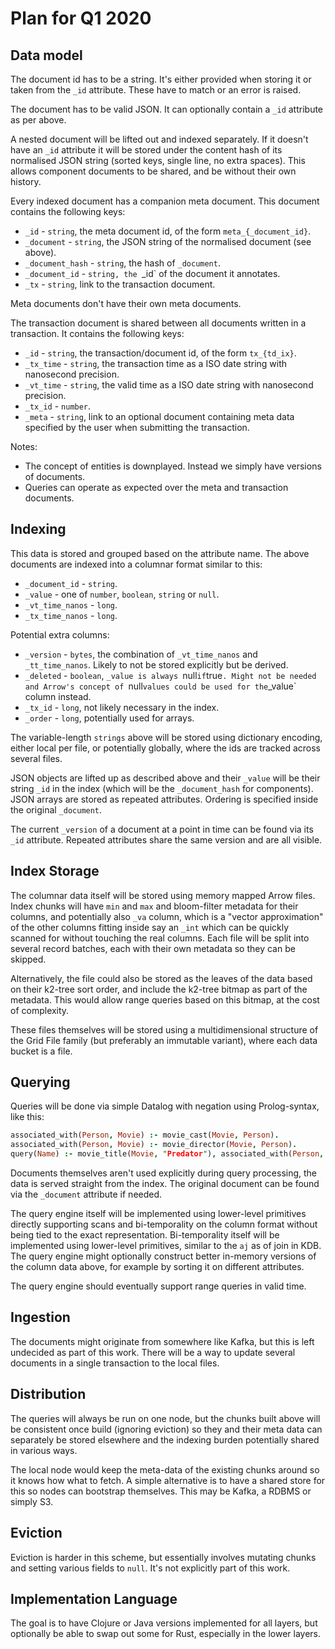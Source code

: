 # Plan for Q1 2020

## Data model

The document id has to be a string. It's either provided when storing
it or taken from the `_id` attribute. These have to match or an error
is raised.

The document has to be valid JSON. It can optionally contain a `_id`
attribute as per above.

A nested document will be lifted out and indexed separately. If it
doesn't have an `_id` attribute it will be stored under the content
hash of its normalised JSON string (sorted keys, single line, no extra
spaces). This allows component documents to be shared, and be without
their own history.

Every indexed document has a companion meta document. This document
contains the following keys:

* `_id` - `string`, the meta document id, of the form
  `meta_{_document_id}`.
* `_document` - `string`, the JSON string of the normalised document
  (see above).
* `_document_hash` - `string`, the hash of `_document`.
* `_document_id` - `string, the `_id` of the document it annotates.
* `_tx` - `string`, link to the transaction document.

Meta documents don't have their own meta documents.

The transaction document is shared between all documents written in a
transaction. It contains the following keys:

* `_id` - `string`, the transaction/document id, of the form `tx_{td_ix}`.
* `_tx_time` - `string`, the transaction time as a ISO date string with nanosecond precision.
* `_vt_time` - `string`, the valid time as a ISO date string with nanosecond precision.
* `_tx_id` - `number`.
* `_meta` - `string`, link to an optional document containing meta
  data specified by the user when submitting the transaction.

Notes:
* The concept of entities is downplayed. Instead we simply have
  versions of documents.
* Queries can operate as expected over the meta and transaction
  documents.

## Indexing

This data is stored and grouped based on the attribute name. The above
documents are indexed into a columnar format similar to this:

* `_document_id` - `string`.
* `_value` - one of `number`, `boolean`, `string` or `null`.
* `_vt_time_nanos` - `long`.
* `_tx_time_nanos` - `long`.

Potential extra columns:

* `_version` - `bytes`, the combination of `_vt_time_nanos` and
`_tt_time_nanos`. Likely to not be stored explicitly but be derived.
* `_deleted` - `boolean`, `_value is always `null` if `true`. Might
  not be needed and Arrow's concept of `null` values could be used for
  the `_value` column instead.
* `_tx_id` - `long`, not likely necessary in the index.
* `_order` - `long`, potentially used for arrays.

The variable-length `strings` above will be stored using dictionary
encoding, either local per file, or potentially globally, where the
ids are tracked across several files.

JSON objects are lifted up as described above and their `_value` will
be their string `_id` in the index (which will be the `_document_hash`
for components). JSON arrays are stored as repeated
attributes. Ordering is specified inside the original `_document`.

The current `_version` of a document at a point in time can be found
via its `_id` attribute. Repeated attributes share the same version
and are all visible.

## Index Storage

The columnar data itself will be stored using memory mapped Arrow
files. Index chunks will have `min` and `max` and bloom-filter
metadata for their columns, and potentially also `_va` column, which
is a "vector approximation" of the other columns fitting inside say an
`_int` which can be quickly scanned for without touching the real
columns. Each file will be split into several record batches, each
with their own metadata so they can be skipped.

Alternatively, the file could also be stored as the leaves of the data
based on their k2-tree sort order, and include the k2-tree bitmap as
part of the metadata. This would allow range queries based on this
bitmap, at the cost of complexity.

These files themselves will be stored using a multidimensional
structure of the Grid File family (but preferably an immutable
variant), where each data bucket is a file.

## Querying

Queries will be done via simple Datalog with negation using
Prolog-syntax, like this:

```prolog
associated_with(Person, Movie) :- movie_cast(Movie, Person).
associated_with(Person, Movie) :- movie_director(Movie, Person).
query(Name) :- movie_title(Movie, "Predator"), associated_with(Person, Movie), person_name(Person, Name).
```

Documents themselves aren't used explicitly during query processing,
the data is served straight from the index. The original document can
be found via the `_document` attribute if needed.

The query engine itself will be implemented using lower-level
primitives directly supporting scans and bi-temporality on the column
format without being tied to the exact representation. Bi-temporality
itself will be implemented using lower-level primitives, similar to
the `aj` as of join in KDB. The query engine might optionally
construct better in-memory versions of the column data above, for
example by sorting it on different attributes.

The query engine should eventually support range queries in valid
time.

## Ingestion

The documents might originate from somewhere like Kafka, but this is
left undecided as part of this work. There will be a way to update
several documents in a single transaction to the local files.

## Distribution

The queries will always be run on one node, but the chunks built above
will be consistent once build (ignoring eviction) so they and their
meta data can separately be stored elsewhere and the indexing burden
potentially shared in various ways.

The local node would keep the meta-data of the existing chunks around
so it knows how what to fetch. A simple alternative is to have a
shared store for this so nodes can bootstrap themselves. This may be
Kafka, a RDBMS or simply S3.

## Eviction

Eviction is harder in this scheme, but essentially involves mutating
chunks and setting various fields to `null`. It's not explicitly part
of this work.

## Implementation Language

The goal is to have Clojure or Java versions implemented for all
layers, but optionally be able to swap out some for Rust, especially
in the lower layers.

